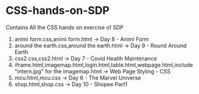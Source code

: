 # CSS-hands-on-SDP
Contains All the CSS hands on exercise of SDP

1. animi form.css,animi form.html -> Day 8 - Animi Form
2. around the earth.css,around the earth.html -> Day 9 - Round Around Earth
3. css2.css,css2.html -> Day 7 - Covid Health Maintenance
4. iframe.html,imagemap.html,login.html,table.html,webpage.html,include "intern.jpg" for the imagemap.html -> Web Page Styling - CSS
5. mcu.html,mcu.css -> Day 6 - The Marvel Universe
6. shop.html,shop.css -> Day 10 - Shopee Part1
